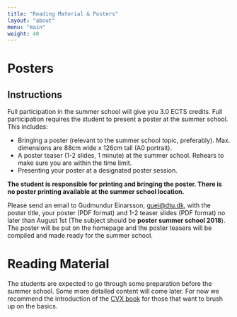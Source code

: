 ```yaml
---
title: "Reading Material & Posters"
layout: "about"
menu: "main"
weight: 40
---
```


# Posters

## Instructions

Full participation in the summer school will give you 3.0 ECTS credits. Full participation requires the student to present a poster at the summer school. This includes:

- Bringing a poster (relevant to the summer school topic, preferably). Max. dimensions are 88cm wide x 126cm tall (A0 portrait).
- A poster teaser (1-2 slides, 1 minute) at the summer school. Rehears to make sure you are within the time limit.
- Presenting your poster at a designated poster session.

**The student is responsible for printing and bringing the poster. There is no poster printing available at the summer school location.**

Please send an email to Gudmundur Einarsson, [guei@dtu.dk](mailto:guei@dtu.dk), with the poster title, your poster (PDF format) and 1-2 teaser slides (PDF format) no later than August 1st (The subject should be **poster summer school 2018**). The poster will be put on the homepage and the poster teasers will be compiled and made ready for the summer school.

# Reading Material

The students are expected to go through some preparation before the summer school. Some more detailed content will come later. For now we recommend the introduction of the [CVX book](http://web.stanford.edu/~boyd/cvxbook/) for those that want to brush up on the basics.
